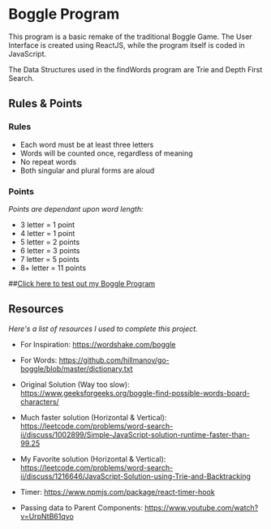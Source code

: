 # Boggle Program

This program is a basic remake of the traditional Boggle Game. The User Interface is created using ReactJS, while the program itself is coded in JavaScript.

The Data Structures used in the findWords program are Trie and Depth First Search. 

## Rules & Points

### Rules

- Each word must be at least three letters
- Words will be counted once, regardless of meaning
- No repeat words
- Both singular and plural forms are aloud

### Points
*Points are dependant upon word length:*
- 3 letter = 1 point
- 4 letter = 1 point
- 5 letter = 2 points
- 6 letter = 3 points
- 7 letter = 5 points
- 8+ letter = 11 points

##[Click here to test out my Boggle Program](https://www.miguelacevedo.com/boggle)


## Resources
*Here's a list of resources I used to complete this project.*

- For Inspiration: https://wordshake.com/boggle

- For Words: https://github.com/hillmanov/go-boggle/blob/master/dictionary.txt

- Original Solution (Way too slow): https://www.geeksforgeeks.org/boggle-find-possible-words-board-characters/

- Much faster solution (Horizontal & Vertical): https://leetcode.com/problems/word-search-ii/discuss/1002899/Simple-JavaScript-solution-runtime-faster-than-99.25

- My Favorite solution (Horizontal & Vertical): https://leetcode.com/problems/word-search-ii/discuss/1216646/JavaScript-Solution-using-Trie-and-Backtracking

- Timer: https://www.npmjs.com/package/react-timer-hook

- Passing data to Parent Components: https://www.youtube.com/watch?v=UrpNtB61qyo
